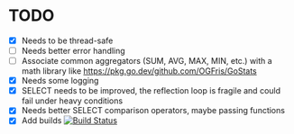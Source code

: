 # TODO

* [x] Needs to be thread-safe
* [ ] Needs better error handling
* [ ] Associate common aggregators (SUM, AVG, MAX, MIN, etc.) with a math library like https://pkg.go.dev/github.com/OGFris/GoStats
* [x] Needs some logging
* [x] SELECT needs to be improved, the reflection loop is fragile and could fail under heavy conditions
* [x] Needs better SELECT comparison operators, maybe passing functions
* [x] Add builds [![Build Status](https://app.travis-ci.com/rodolfoap/jdocdb.svg?branch=main)](https://app.travis-ci.com/rodolfoap/jdocdb)
